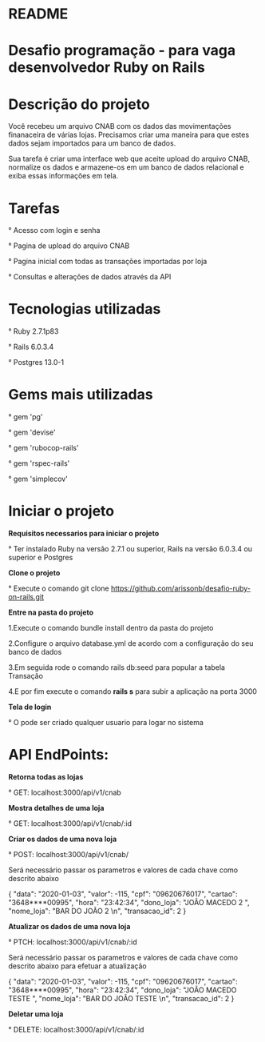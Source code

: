 # README

# Desafio programação - para vaga desenvolvedor Ruby on Rails

# Descrição do projeto

Você recebeu um arquivo CNAB com os dados das movimentações finanaceira de várias lojas. Precisamos criar uma maneira para que estes dados sejam importados para um banco de dados.

Sua tarefa é criar uma interface web que aceite upload do arquivo CNAB, normalize os dados e armazene-os em um banco de dados relacional e exiba essas informações em tela.

# Tarefas

° Acesso com login e senha

° Pagina de upload do arquivo CNAB

° Pagina inicial com todas as transações importadas por loja

° Consultas e alterações de dados através da API

# Tecnologias utilizadas

° Ruby 2.7.1p83

° Rails 6.0.3.4

° Postgres 13.0-1

# Gems mais utilizadas

° gem 'pg'

° gem 'devise'

° gem 'rubocop-rails'

° gem 'rspec-rails'

° gem 'simplecov'

# Iniciar o projeto

**Requisitos necessarios para iniciar o projeto**
 
° Ter instalado Ruby na versão 2.7.1 ou superior, Rails na versão 6.0.3.4 ou superior e Postgres

**Clone o projeto**

° Execute o comando git clone https://github.com/arissonb/desafio-ruby-on-rails.git

**Entre na pasta do projeto**

1.Execute o comando bundle install dentro da pasta do projeto

2.Configure o arquivo  database.yml de acordo com a configuração do seu banco de dados

3.Em seguida rode o comando rails db:seed para popular a tabela Transação

4.E por fim execute o comando **rails s** para subir a aplicação na porta 3000 

**Tela de login**

° O pode ser criado qualquer usuario para logar no sistema 

# API EndPoints:

**Retorna todas as lojas**

° GET: localhost:3000/api/v1/cnab 

**Mostra detalhes de uma loja**

° GET: localhost:3000/api/v1/cnab/:id

**Criar os dados de uma nova loja**

° POST: localhost:3000/api/v1/cnab/

Será necessário passar os parametros e valores de cada chave como descrito abaixo

 {
    "data": "2020-01-03",
    "valor": -115,
    "cpf": "09620676017",
    "cartao": "3648****00995",
    "hora": "23:42:34",
    "dono_loja": "JOÃO MACEDO 2  ",
    "nome_loja": "BAR DO JOÃO 2      \n",
    "transacao_id": 2
  }

**Atualizar os dados de uma nova loja**

° PTCH: localhost:3000/api/v1/cnab/:id

Será necessário passar os parametros e valores de cada chave como descrito abaixo para efetuar a atualização

{
    "data": "2020-01-03",
    "valor": -115,
    "cpf": "09620676017",
    "cartao": "3648****00995",
    "hora": "23:42:34",
    "dono_loja": "JOÃO MACEDO TESTE  ",
    "nome_loja": "BAR DO JOÃO TESTE      \n",
    "transacao_id": 2
  }

**Deletar uma loja**

° DELETE: localhost:3000/api/v1/cnab/:id





